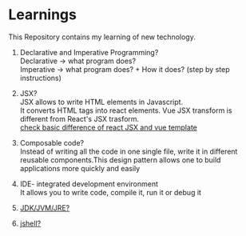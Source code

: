# Learnings
This Repository contains my learning of new technology. 

1) Declarative and Imperative Programming? <br>
    Declarative -> what program does? <br>
    Imperative -> what program does? + How it does? (step by step instructions)

2) JSX?<br>
   JSX allows to write HTML elements in Javascript. <br>
   It converts HTML tags into react elements. Vue JSX transform is different from React's JSX trasform. <br>
   [check basic difference of react JSX and vue template](https://www.freecodecamp.org/news/reacts-jsx-vs-vue-s-templates-a-showdown-on-the-front-end-b00a70470409/#:~:text=Vue%20takes%20a%20different%20approach,file%2C%20while%20Vue%20templates%20are.)

3) Composable code?<br>
    Instead of writing all the code in one single file, write it in different reusable components.This design pattern allows one     to build applications more quickly and easily

4) IDE- integrated development environment<br>
    It allows you to write code, compile it, run it or debug it 

5) [JDK/JVM/JRE?](https://www.geeksforgeeks.org/difference-between-jdk-and-jre-in-java/)

6) [jshell?](https://www.geeksforgeeks.org/jshell-java-9-new-feature/)
   
   
